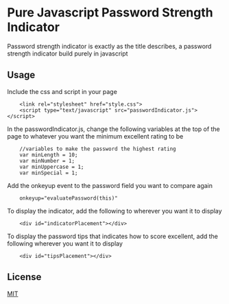 # Pure Javascript Password Strength Indicator

Password strength indicator is exactly as the title describes, a password strength indicator build purely in javascript

## Usage

Include the css and script in your page
```
    <link rel="stylesheet" href="style.css">
    <script type="text/javascript" src="passwordIndicator.js"></script>
```

In the passwordIndicator.js, change the following variables at the top of the page to whatever you want the minimum excellent rating to be
```
    //variables to make the password the highest rating
    var minLength = 10;
    var minNumber = 1;
    var minUppercase = 1;
    var minSpecial = 1;
```


Add the onkeyup event to the password field you want to compare again
```
    onkeyup="evaluatePassword(this)"
```

To display the indicator, add the following to wherever you want it to display
```
    <div id="indicatorPlacement"></div>
```

To display the password tips that indicates how to score excellent, add the following wherever you want it to display
```
    <div id="tipsPlacement"></div>
```

## License
[MIT](https://choosealicense.com/licenses/mit/)